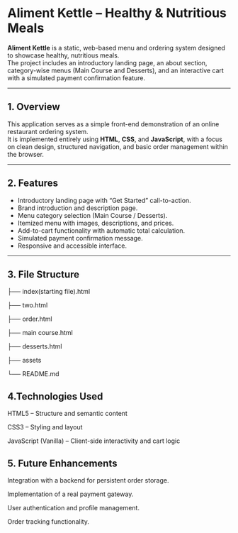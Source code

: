 # Aliment Kettle – Healthy & Nutritious Meals

**Aliment Kettle** is a static, web-based menu and ordering system designed to showcase healthy, nutritious meals.  
The project includes an introductory landing page, an about section, category-wise menus (Main Course and Desserts), and an interactive cart with a simulated payment confirmation feature.

---

## 1. Overview

This application serves as a simple front-end demonstration of an online restaurant ordering system.  
It is implemented entirely using **HTML**, **CSS**, and **JavaScript**, with a focus on clean design, structured navigation, and basic order management within the browser.

---

## 2. Features

- Introductory landing page with “Get Started” call-to-action.
- Brand introduction and description page.
- Menu category selection (Main Course / Desserts).
- Itemized menu with images, descriptions, and prices.
- Add-to-cart functionality with automatic total calculation.
- Simulated payment confirmation message.
- Responsive and accessible interface.

---

## 3. File Structure
├── index(starting file).html

├── two.html 

├── order.html

├── main course.html 

├── desserts.html

├── assets

└── README.md 

## 4.Technologies Used

HTML5 – Structure and semantic content

CSS3 – Styling and layout

JavaScript (Vanilla) – Client-side interactivity and cart logic

## 5. Future Enhancements

Integration with a backend for persistent order storage.

Implementation of a real payment gateway.

User authentication and profile management.

Order tracking functionality.
